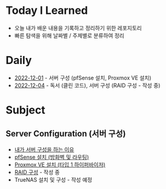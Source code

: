 # Today I Learned

- 오늘 내가 배운 내용을 기록하고 정리하기 위한 레포지토리
- 빠른 탐색을 위해 날짜별 / 주제별로 분류하여 정리

# Daily

- [2022-12-01](Daily/2022-12-01.md) - 서버 구성 (pfSense 설치, Proxmox VE 설치)
- [2022-12-04](Daily/2022-12-04.md) - 독서 (클린 코드), 서버 구성 (RAID 구성 - 작성 중)

# Subject

## Server Configuration (서버 구성)

- [내가 서버 구성을 하는 이유](ServerConfiguration/Reasons_Why.md)
- [pfSense 설치 (방화벽 및 라우팅)](ServerConfiguration/Install_pfSense.md)
- [Proxmox VE 설치 (타입 1 하이퍼바이저)](ServerConfiguration/Install_Proxmox_VE.md)
- [RAID 구성](ServerConfiguration/RAID_Configuration.md) - 작성 중
- TrueNAS 설치 및 구성 - 작성 예정
